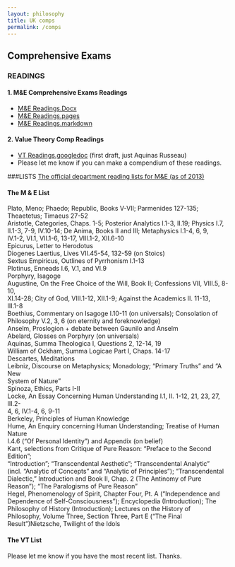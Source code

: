 ```yaml
---
layout: philosophy
title: UK comps
permalink: /comps
--- 
```


## Comprehensive Exams

### READINGS
 
#### 1. M&E Comprehensive Exams Readings  
* [M&E Readings.Docx](https://drive.google.com/file/d/0B0CYQDZ8AWu8THZ6bjlqcHMyNGs/view)
* [M&E Readings.pages](https://drive.google.com/file/d/0B0CYQDZ8AWu8blk1b2tKWW9QdVE/view)
* [M&E Readings.markdown](https://drive.google.com/file/d/0B0CYQDZ8AWu8dE90MjN3c1ZUVU0/view)
 
#### 2. Value Theory Comp Readings 
* [VT Readings.googledoc](https://docs.google.com/document/d/1DRLqyCxqkVlqse_4mcMkFN8YIPeekcVceMMx1slJCmQ/edit#heading=h.rfi11po7i16i) (first draft, just Aquinas Russeau)
* Please let me know if you can make a compendium of these readings.
 
 
 
 
 
###LISTS
[The official department reading lists for M&E (as of 2013)](https://drive.google.com/file/d/0B0CYQDZ8AWu8cDFLTFRncFpGNzQ/view)
 
#### The M & E List
Plato, Meno;  Phaedo;  Republic, Books V-VII; Parmenides 127-135;  
Theaetetus;  Timaeus 27-52  
Aristotle, Categories, Chaps. 1-5;  Posterior Analytics I.1-3, II.19;  Physics I.7,   
II.1-3, 7-9, IV.10-14; De Anima, Books II and III;  Metaphysics I.1-4, 6, 9,  
IV.1-2, VI.1, VII.1-6, 13-17, VIII.1-2, XII.6-10  
Epicurus, Letter to Herodotus  
Diogenes Laertius, Lives VII.45-54, 132-59 (on Stoics)   
Sextus Empiricus, Outlines of Pyrrhonism I.1-13  
Plotinus, Enneads I.6, V.1, and VI.9  
Porphyry, Isagoge  
Augustine, On the Free Choice of the Will, Book II; Confessions VII, VIII.5, 8-10,  
XI.14-28; City of God, VIII.1-12, XII.1-9; Against the Academics II. 11-13,  
III.1-8  
Boethius, Commentary on Isagoge I.10-11 (on universals);  Consolation of   
Philosophy V.2, 3, 6 (on eternity and foreknowledge)  
Anselm, Proslogion + debate between Gaunilo and Anselm  
Abelard, Glosses on Porphyry (on universals)  
Aquinas, Summa Theologica I, Questions 2, 12-14, 19  
William of Ockham, Summa Logicae Part I, Chaps. 14-17  
Descartes, Meditations  
Leibniz, Discourse on Metaphysics;  Monadology;  “Primary Truths” and “A New  
System of Nature”   
Spinoza, Ethics, Parts I-II  
Locke, An Essay Concerning Human Understanding I.1, II. 1-12, 21, 23, 27, III.2-  
4, 6, IV.1-4, 6, 9-11  
Berkeley, Principles of Human Knowledge  
Hume, An Enquiry concerning Human Understanding;  Treatise of Human Nature  
I.4.6 (“Of Personal Identity”) and Appendix (on belief)  
Kant, selections from Critique of Pure Reason:  “Preface to the Second Edition”;   
“Introduction”; “Transcendental Aesthetic”; “Transcendental Analytic”  
(incl. “Analytic of Concepts” and “Analytic of Principles”); “Transcendental  
Dialectic,” Introduction and Book II, Chap. 2 (The Antinomy of Pure  
Reason”); “The Paralogisms of Pure Reason”  
Hegel, Phenomenology of Spirit, Chapter Four, Pt. A (“Independence and   
Dependence of Self-Consciousness”);  Encyclopedia (Introduction);  The   
Philosophy of History (Introduction);  Lectures on the History of   
Philosophy, Volume Three, Section Three, Part E (“The Final Result”)Nietzsche, Twilight of the Idols  
 
#### The VT List ###

Please let me know if you have the most recent list. Thanks.